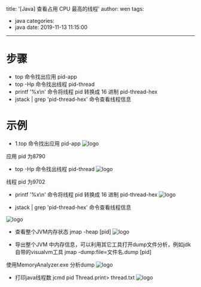title: '[Java] 查看占用 CPU 最高的线程'
author: wen
tags:
  - java
categories:
  - java
date: 2019-11-13 11:15:00
---
# 步骤
* top 命令找出应用 pid-app
* top -Hp <pid-app> 命令找出线程 pid-thread
* printf '%x\n' <pid-thread> 命令将线程 pid 转换成 16 进制 pid-thread-hex
* jstack <pid-app> | grep 'pid-thread-hex' 命令查看线程信息
# 示例
* 1.top 命令找出应用 pid-app
![logo](ava-查看占用-CPU-最高的线程/1.png)

应用 pid 为8790

* top -Hp <pid-app> 命令找出线程 pid-thread
![logo](ava-查看占用-CPU-最高的线程/2.png)

线程 pid 为9702

* printf '%x\n' <pid-thread> 命令将线程 pid 转换成 16 进制 pid-thread-hex
![logo](ava-查看占用-CPU-最高的线程/3.png)

* jstack <pid-app> | grep 'pid-thread-hex' 命令查看线程信息

![logo](ava-查看占用-CPU-最高的线程/4.png)

* 查看整个JVM内存状态 
jmap -heap [pid]
![logo](ava-查看占用-CPU-最高的线程/5.png)

* 导出整个JVM 中内存信息，可以利用其它工具打开dump文件分析，例如jdk自带的visualvm工具
jmap -dump:file=文件名.dump [pid]

使用MemoryAnalyzer.exe 分析dump
![logo](ava-查看占用-CPU-最高的线程/6.png)
* 打印java线程数
jcmd pid Thread.print> thread.txt
![logo](ava-查看占用-CPU-最高的线程/7.png)